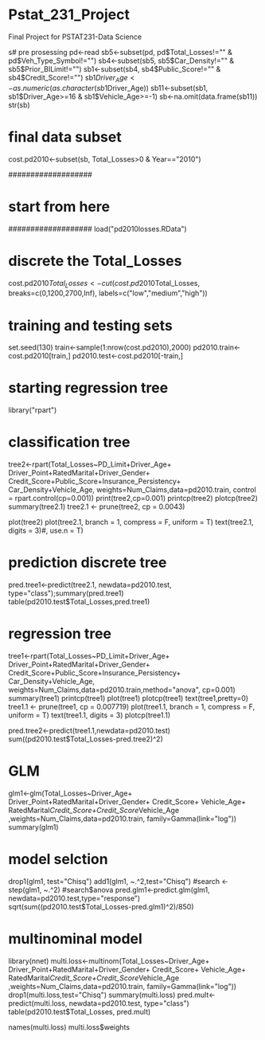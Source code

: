 # Pstat_231_Project
Final Project for PSTAT231-Data Science

s# pre prosessing
pd<-read
sb5<-subset(pd, pd$Total_Losses!="" & pd$Veh_Type_Symbol!="")
sb4<-subset(sb5, sb5$Car_Density!="" & sb5$Prior_BILimit!="")
sb1<-subset(sb4, sb4$Public_Score!="" & sb4$Credit_Score!="")
sb1$Driver_Age<-as.numeric(as.character(sb1$Driver_Age))
sb11<-subset(sb1, sb1$Driver_Age>=16 & sb1$Vehicle_Age>=-1)
sb<-na.omit(data.frame(sb11))
str(sb)
# final data subset
cost.pd2010<-subset(sb, Total_Losses>0 & Year=="2010")

###################
# start from here #
###################
load("pd2010losses.RData")
# discrete the Total_Losses #
cost.pd2010$Total_Losses<-cut(cost.pd2010$Total_Losses, 
                              breaks=c(0,1200,2700,Inf),
                              labels=c("low","medium","high"))
# training and testing sets #
set.seed(130)
train<-sample(1:nrow(cost.pd2010),2000)
pd2010.train<-cost.pd2010[train,]
pd2010.test<-cost.pd2010[-train,]

# starting regression tree
library("rpart")
# classification tree #
tree2<-rpart(Total_Losses~PD_Limit+Driver_Age+
              Driver_Point+RatedMarital+Driver_Gender+
              Credit_Score+Public_Score+Insurance_Persistency+
              Car_Density+Vehicle_Age,
             weights=Num_Claims,data=pd2010.train,
            control = rpart.control(cp=0.001))
print(tree2,cp=0.001)
printcp(tree2)
plotcp(tree2)
summary(tree2.1)
tree2.1 <- prune(tree2, cp = 0.0043)

plot(tree2)
plot(tree2.1, branch = 1, compress = F, uniform = T)
text(tree2.1, digits = 3)#, use.n = T)
# prediction discrete tree #
pred.tree1<-predict(tree2.1, newdata=pd2010.test, type="class");summary(pred.tree1)
table(pd2010.test$Total_Losses,pred.tree1)

# regression tree #
tree1<-rpart(Total_Losses~PD_Limit+Driver_Age+
               Driver_Point+RatedMarital+Driver_Gender+
               Credit_Score+Public_Score+Insurance_Persistency+
               Car_Density+Vehicle_Age,
             weights=Num_Claims,data=pd2010.train,method="anova",
             cp=0.001)
summary(tree1)
printcp(tree1)
plot(tree1)
plotcp(tree1)
text(tree1,pretty=0)
tree1.1 <- prune(tree1, cp = 0.007719)
plot(tree1.1, branch = 1, compress = F, uniform = T)
text(tree1.1, digits = 3)
plotcp(tree1.1)

pred.tree2<-predict(tree1.1,newdata=pd2010.test)
sum((pd2010.test$Total_Losses-pred.tree2)^2)

# GLM
glm1<-glm(Total_Losses~Driver_Age+
            Driver_Point+RatedMarital+Driver_Gender+
            Credit_Score+
            Vehicle_Age+
            RatedMarital*Credit_Score+Credit_Score*Vehicle_Age
          ,weights=Num_Claims,data=pd2010.train, family=Gamma(link="log"))
summary(glm1) 
# model selction #
drop1(glm1, test="Chisq")
add1(glm1, ~.^2,test="Chisq")
#search <- step(glm1, ~.^2)
#search$anova
pred.glm1<-predict.glm(glm1, newdata=pd2010.test,type="response")
sqrt(sum((pd2010.test$Total_Losses-pred.glm1)^2)/850)

# multinominal model
library(nnet)
multi.loss<-multinom(Total_Losses~Driver_Age+
                       Driver_Point+RatedMarital+Driver_Gender+
                       Credit_Score+
                       Vehicle_Age+
                       RatedMarital*Credit_Score+Credit_Score*Vehicle_Age
                     ,weights=Num_Claims,data=pd2010.train, family=Gamma(link="log"))
drop1(multi.loss,test="Chisq")
summary(multi.loss) 
pred.mult<-predict(multi.loss, newdata=pd2010.test, type="class")
table(pd2010.test$Total_Losses, pred.mult)


names(multi.loss)
multi.loss$weights
